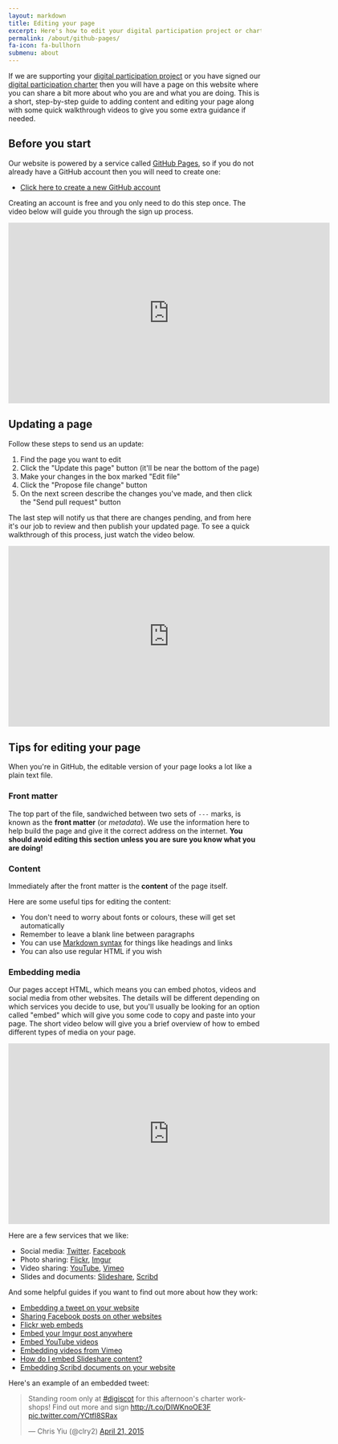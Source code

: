 ```yaml
---
layout: markdown
title: Editing your page
excerpt: Here's how to edit your digital participation project or charter signatory page.
permalink: /about/github-pages/
fa-icon: fa-bullhorn
submenu: about
---
```


If we are supporting your [digital participation project](/projects/) or you have signed our [digital participation charter](/charter/) then you will have a page on this website where you can share a bit more about who you are and what you are doing. This is a short, step-by-step guide to adding content and editing your page along with some quick walkthrough videos to give you some extra guidance if needed.

## Before you start

Our website is powered by a service called [GitHub Pages](https://pages.github.com/), so if you do not already have a GitHub account then you will need to create one:

* [Click here to create a new GitHub account](https://github.com/join)

Creating an account is free and you only need to do this step once.  The video below will guide you through the sign up process.

<div class="video-container">
    <iframe width="640" height="360" src="https://www.youtube.com/embed/EVorj_yZ6M0?rel=0" frameborder="0" allowfullscreen></iframe>
</div>

## Updating a page

Follow these steps to send us an update:

1. Find the page you want to edit
2. Click the "Update this page" button (it'll be near the bottom of the page)
3. Make your changes in the box marked "Edit file"
4. Click the "Propose file change" button
5. On the next screen describe the changes you've made, and then click the "Send pull request" button

The last step will notify us that there are changes pending, and from here it's our job to review and then publish your updated page.  To see a quick walkthrough of this process, just watch the video below.

<div class="video-container">
    <iframe width="640" height="360" src="https://www.youtube.com/embed/KMvX20Vm7XA?rel=0" frameborder="0" allowfullscreen></iframe>
</div>

## Tips for editing your page

When you're in GitHub, the editable version of your page looks a lot like a plain text file.

### Front matter

The top part of the file, sandwiched between two sets of `---` marks, is known as the **front matter** (or *metadata*). We use the information here to help build the page and give it the correct address on the internet. **You should avoid editing this section unless you are sure you know what you are doing!**

### Content

Immediately after the front matter is the **content** of the page itself.

Here are some useful tips for editing the content:

* You don't need to worry about fonts or colours, these will get set automatically
* Remember to leave a blank line between paragraphs
* You can use [Markdown syntax](https://help.github.com/articles/markdown-basics/) for things like headings and links
* You can also use regular HTML if you wish

### Embedding media

Our pages accept HTML, which means you can embed photos, videos and social media from other websites. The details will be different depending on which services you decide to use, but you'll usually be looking for an option called "embed" which will give you some code to copy and paste into your page.  The short video below will give you a brief overview of how to embed different types of media on your page.

<div class="video-container">
    <iframe width="640" height="360" src="https://www.youtube.com/embed/6O_DtL9DBH0?rel=0" frameborder="0" allowfullscreen></iframe>
</div>

Here are a few services that we like:

* Social media: [Twitter](https://twitter.com). [Facebook](https://www.facebook.com)
* Photo sharing: [Flickr](https://flickr.com), [Imgur](http://imgur.com/)
* Video sharing: [YouTube](https://youtube.com), [Vimeo](https://vimeo.com/)
* Slides and documents: [Slideshare](http://www.slideshare.net), [Scribd](https://www.scribd.com)

And some helpful guides if you want to find out more about how they work:

* [Embedding a tweet on your website](https://support.twitter.com/articles/20169559-embedding-a-tweet-on-your-website-or-blog)
* [Sharing Facebook posts on other websites](https://www.facebook.com/help/692720347411816/)
* [Flickr web embeds](https://help.yahoo.com/kb/flickr/flickr-web-embeds-sln22515.html)
* [Embed your Imgur post anywhere](http://imgur.com/blog/2015/04/07/embed-your-post-anywhere/)
* [Embed YouTube videos](https://support.google.com/youtube/answer/171780?hl=en-GB)
* [Embedding videos from Vimeo](https://vimeo.com/help/faq/sharing-videos/embedding-videos)
* [How do I embed Slideshare content?](http://help.slideshare.com/entries/58887-What-is-embedding-How-do-I-embed-content-)
* [Embedding Scribd documents on your website](https://www.scribd.com/developers)

Here's an example of an embedded tweet:

<blockquote class="twitter-tweet" lang="en"><p>Standing room only at <a href="https://twitter.com/hashtag/digiscot?src=hash">#digiscot</a> for this afternoon&#39;s charter workshops! Find out more and sign <a href="http://t.co/DIWKnoOE3F">http://t.co/DIWKnoOE3F</a> <a href="http://t.co/YCtfI8SRax">pic.twitter.com/YCtfI8SRax</a></p>&mdash; Chris Yiu (@clry2) <a href="https://twitter.com/clry2/status/590502283982610432">April 21, 2015</a></blockquote>
<script async src="//platform.twitter.com/widgets.js" charset="utf-8"></script>
